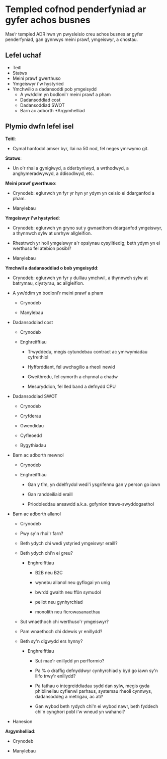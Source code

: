 # Templed cofnod penderfyniad ar gyfer achos busnes

Mae’r templed ADR hwn yn pwysleisio creu achos busnes ar gyfer penderfyniad, gan gynnwys meini prawf, ymgeiswyr, a chostau.


## Lefel uchaf

* Teitl
* Statws
* Meini prawf gwerthuso
* Ymgeiswyr i'w hystyried
* Ymchwilio a dadansoddi pob ymgeisydd
   * A yw/ddim yn bodloni'r meini prawf a pham
   * Dadansoddiad cost
   * Dadansoddiad SWOT
   * Barn ac adborth
*Argymhelliad


## Plymio dwfn lefel isel

**Teitl**:

   * Cymal hanfodol amser byr, llai na 50 nod, fel neges ymrwymo git.

**Statws**:

   * Un o'r rhai a gynigiwyd, a dderbyniwyd, a wrthodwyd, a anghymeradwywyd, a ddisodlwyd, etc.

**Meini prawf gwerthuso**:

   * Crynodeb: eglurwch yn fyr yr hyn yr ydym yn ceisio ei ddarganfod a pham.

   * Manylebau

**Ymgeiswyr i'w hystyried**:

   * Crynodeb: eglurwch yn gryno sut y gwnaethom ddarganfod ymgeiswyr, a thynnwch sylw at unrhyw allgleifion.

   * Rhestrwch yr holl ymgeiswyr a'r opsiynau cysylltiedig; beth ydym yn ei werthuso fel atebion posibl?

   * Manylebau

**Ymchwil a dadansoddiad o bob ymgeisydd**:

   * Crynodeb: eglurwch yn fyr y dulliau ymchwil, a thynnwch sylw at batrymau, clystyrau, ac allgleifion.

   * A yw/ddim yn bodloni'r meini prawf a pham

     * Crynodeb

     * Manylebau

   * Dadansoddiad cost

     * Crynodeb

     * Enghreifftiau

       * Trwyddedu, megis cytundebau contract ac ymrwymiadau cyfreithiol

       * Hyfforddiant, fel uwchsgilio a rheoli newid

       * Gweithredu, fel cymorth a chynnal a chadw

       * Mesuryddion, fel lled band a defnydd CPU

   * Dadansoddiad SWOT

     * Crynodeb

     * Cryfderau

     * Gwendidau

     * Cyfleoedd

     * Bygythiadau

   * Barn ac adborth mewnol

     * Crynodeb

     * Enghreifftiau

       * Gan y tîm, yn ddelfrydol wedi'i ysgrifennu gan y person go iawn

       * Gan randdeiliaid eraill

       * Priodoleddau ansawdd a.k.a. gofynion traws-swyddogaethol

   * Barn ac adborth allanol

     * Crynodeb

     * Pwy sy'n rhoi'r farn?

     * Beth ydych chi wedi ystyried ymgeiswyr eraill?

     * Beth ydych chi'n ei greu?

       * Enghreifftiau

         * B2B neu B2C

         * wynebu allanol neu gyflogai yn unig

         * bwrdd gwaith neu ffôn symudol

         * peilot neu gynhyrchiad

         * monolith neu ficrowasanaethau

     * Sut wnaethoch chi werthuso'r ymgeiswyr?

     * Pam wnaethoch chi ddewis yr enillydd?

     * Beth sy'n digwydd ers hynny?

       * Enghreifftiau

         * Sut mae'r enillydd yn perfformio?

         * Pa % o draffig defnyddwyr cynhyrchiad y byd go iawn sy'n llifo trwy'r enillydd?

         * Pa fathau o integreiddiadau sydd dan sylw, megis gyda phiblinellau cyflenwi parhaus, systemau rheoli cynnwys, dadansoddeg a metrigau, ac ati?

         * Gan wybod beth rydych chi'n ei wybod nawr, beth fyddech chi'n cynghori pobl i'w wneud yn wahanol?

   * Hanesion

**Argymhelliad**:

   * Crynodeb

   * Manylebau